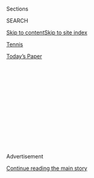 <div id="app">

<div>

<div>

<div>

<div class="NYTAppHideMasthead css-1q2w90k e1suatyy0">

<div class="section css-ui9rw0 e1suatyy2">

<div class="css-eph4ug er09x8g0">

<div class="css-6n7j50">

</div>

<span class="css-1dv1kvn">Sections</span>

<div class="css-10488qs">

<span class="css-1dv1kvn">SEARCH</span>

</div>

[Skip to content](#site-content)[Skip to site
index](#site-index)

</div>

<div id="masthead-section-label" class="css-1wr3we4 eaxe0e00">

[Tennis](https://www.nytimes3xbfgragh.onion/section/sports/tennis)

</div>

<div class="css-10698na e1huz5gh0">

</div>

</div>

<div id="masthead-bar-one" class="section hasLinks css-15hmgas e1csuq9d3">

<div class="css-uqyvli e1csuq9d0">

</div>

<div class="css-1uqjmks e1csuq9d1">

</div>

<div class="css-9e9ivx">

[](https://myaccount.nytimes3xbfgragh.onion/auth/login?response_type=cookie&client_id=vi)

</div>

<div class="css-1bvtpon e1csuq9d2">

[Today’s
Paper](https://www.nytimes3xbfgragh.onion/section/todayspaper)

</div>

</div>

</div>

</div>

<div data-aria-hidden="false">

<div id="site-content" data-role="main">

<div>

<div class="css-1aor85t" style="opacity:0.000000001;z-index:-1;visibility:hidden">

<div class="css-1hqnpie">

<div class="css-epjblv">

<span class="css-17xtcya">[Tennis](/section/sports/tennis)</span><span class="css-x15j1o">|</span><span class="css-fwqvlz">Automated
Line Calls Will Replace Human Judges at U.S.
Open</span>

</div>

<div class="css-k008qs">

<div class="css-1iwv8en">

<span class="css-18z7m18"></span>

<div>

</div>

</div>

<span class="css-1n6z4y">https://nyti.ms/33jnfNJ</span>

<div class="css-1705lsu">

<div class="css-4xjgmj">

<div class="css-4skfbu" data-role="toolbar" data-aria-label="Social Media Share buttons, Save button, and Comments Panel with current comment count" data-testid="share-tools">

  - 
  - 
  - 
  - 
    
    <div class="css-6n7j50">
    
    </div>

  - 

</div>

</div>

</div>

</div>

</div>

</div>

<div id="NYT_TOP_BANNER_REGION" class="css-13pd83m">

</div>

<div id="top-wrapper" class="css-1sy8kpn">

<div id="top-slug" class="css-l9onyx">

Advertisement

</div>

[Continue reading the main
story](#after-top)

<div class="ad top-wrapper" style="text-align:center;height:100%;display:block;min-height:250px">

<div id="top" class="place-ad" data-position="top" data-size-key="top">

</div>

</div>

<div id="after-top">

</div>

</div>

<div>

<div id="sponsor-wrapper" class="css-1hyfx7x">

<div id="sponsor-slug" class="css-19vbshk">

Supported by

</div>

[Continue reading the main
story](#after-sponsor)

<div id="sponsor" class="ad sponsor-wrapper" style="text-align:center;height:100%;display:block">

</div>

<div id="after-sponsor">

</div>

</div>

<div class="css-186x18t">

On Tennis

</div>

<div class="css-1vkm6nb ehdk2mb0">

# Automated Line Calls Will Replace Human Judges at U.S. Open

</div>

On all but the two biggest show courts, line calls will be made by
Hawk-Eye Live to reduce the number of people on site during the
pandemic.

<div class="css-79elbk" data-testid="photoviewer-wrapper">

<div class="css-z3e15g" data-testid="photoviewer-wrapper-hidden">

</div>

<div class="css-1a48zt4 ehw59r15" data-testid="photoviewer-children">

![<span class="css-16f3y1r e13ogyst0" data-aria-hidden="true">With
Hawk-Eye Live, the electronic system makes all the calls, even if there
are some familiar touches like the recorded voices that shout “out,”
“fault” or “foot
fault.”</span><span class="css-cnj6d5 e1z0qqy90" itemprop="copyrightHolder"><span class="css-1ly73wi e1tej78p0">Credit...</span><span><span>Karsten
Moran for The New York
Times</span></span></span>](https://static01.graylady3jvrrxbe.onion/images/2020/08/03/sports/03tennis-hawkeye/merlin_126623084_4be80037-6147-4b2e-9e5b-e9a730a701cf-articleLarge.jpg?quality=75&auto=webp&disable=upscale)

</div>

</div>

<div class="css-18e8msd">

<div class="css-vp77d3 epjyd6m0">

<div class="css-hus3qt ey68jwv0" data-aria-hidden="true">

[![Christopher
Clarey](https://static01.graylady3jvrrxbe.onion/images/2018/09/10/multimedia/author-christopher-clarey/author-christopher-clarey-thumbLarge.png
"Christopher Clarey")](https://www.nytimes3xbfgragh.onion/by/christopher-clarey)

</div>

<div class="css-1baulvz">

By [<span class="css-1baulvz last-byline" itemprop="name">Christopher
Clarey</span>](https://www.nytimes3xbfgragh.onion/by/christopher-clarey)

</div>

</div>

  - Aug. 3,
    2020

  - 
    
    <div class="css-4xjgmj">
    
    <div class="css-d8bdto" data-role="toolbar" data-aria-label="Social Media Share buttons, Save button, and Comments Panel with current comment count" data-testid="share-tools">
    
      - 
      - 
      - 
      - 
        
        <div class="css-6n7j50">
        
        </div>
    
      - 
    
    </div>
    
    </div>

</div>

</div>

<div class="section meteredContent css-1r7ky0e" name="articleBody" itemprop="articleBody">

<div class="css-1fanzo5 StoryBodyCompanionColumn">

<div class="css-53u6y8">

Three weeks of World TeamTennis at the Greenbrier resort in West
Virginia had come down to a single point on Sunday.

In the last match of the final, the New York Empire and the Chicago
Smash had a simultaneous championship point at 6-6 in the decisive
women’s doubles tiebreaker.

Sloane Stephens of the Smash hit her first serve in play. Coco
Vandeweghe of the Empire took a bold forehand cut and her return flew
well out of Stephens’s reach, landing deep near the baseline.

There was no call by a line judge, because there were no line judges on
the court.

Instead, the critical call was made electronically, and though Stephens
and the Smash asked to see a replay of the virtual ball mark, it only
confirmed the judgment of the machine.

</div>

</div>

<div class="css-1fanzo5 StoryBodyCompanionColumn">

<div class="css-53u6y8">

The replay showed [Vandeweghe’s shot had landed on the back half of the
baseline.](https://twitter.com/WorldTeamTennis/status/1290004012100714497)
The Empire had a 21-20 victory and the celebration — no model of social
distancing with group hugs galore — could begin in earnest.

[World
TeamTennis](https://www.nytimes3xbfgragh.onion/2020/07/11/sports/tennis/Bryan-brothers.html)
was using [Hawk-Eye
Live](https://www.nytimes3xbfgragh.onion/2018/03/01/sports/tennis/hawkeye-live-line-calling.html?searchResultPosition=1),
an automated system that not only eliminates line judges but also
eliminates the now-familiar challenge setup in which players can ask for
human calls to be reviewed by an electronic system.

With Hawk-Eye Live, the electronic system makes all the calls, even if
there are some familiar touches like the recorded voices that shout
“out,” “fault” or “foot fault.”

When a line call is particularly close, the system automatically uses a
recorded voice that projects more urgency. As in GPS systems, different
voices (and languages) can be used and during World TeamTennis, both
male voices and female voices were used during matches.

“For us, actually having a human voice still call ‘out’ rather than
using a beep or some other sound was an important part of making sure
the feel of the sport didn’t change,” said James Japhet, the managing
director of Hawk-Eye North America.

</div>

</div>

<div class="css-1fanzo5 StoryBodyCompanionColumn">

<div class="css-53u6y8">

But there is no doubt that Hawk-Eye Live represents major change and
later this month it is set to make its Grand Slam tournament debut. The
United States Tennis Association plans to deploy it on all but its two
biggest show courts at [the United States
Open](https://www.nytimes3xbfgragh.onion/2020/06/15/sports/tennis/us-open.html),
scheduled [for
Aug. 31-Sept. 13](https://www.nytimes3xbfgragh.onion/2020/06/16/sports/us-open-tennis-cuomo.html).
The U.S. Open was the first Grand Slam event to use electronic line
calling for its challenge system in 2006. In 2018, it became the first
Grand Slam event to make that available on all its courts. Now comes the
next phase as Hawk-Eye goes from serving as quality control and a
broadcast tool to being the first and final word.

The system also will be used at the Western & Southern Open, the
combined WTA and ATP event transplanted from the Cincinnati suburbs that
is scheduled for the week before the U.S. Open at the U.S.T.A. Billie
Jean King National Tennis Center in Queens.

“I’m happy to see the U.S. Open using Hawk-Eye Live,” said Carlos Silva,
chief executive of World TeamTennis. “Is the system perfect? Probably
not. Is it close to perfect? Yes. Is it more perfect than humans? 100
percent yes.”

It also has the potential to put quite a few human line judges out of
work, which is partly why the sport as a whole has been slow to adopt
Hawk-Eye Live. There is also concern that it could make it more
difficult to develop quality chair umpires because line judging is the
typical pathway to the chair.

“I imagine I’m off a few Christmas card lists,” Japhet said. “We’re not
in the business of trying to remove people from the sport. It just
happens to have been a byproduct of this particular advancement of the
technology. So I think there certainly have been questions asked on our
side and the sport’s side as to whether this is the right thing to do.”

</div>

</div>

<div class="css-79elbk" data-testid="photoviewer-wrapper">

<div class="css-z3e15g" data-testid="photoviewer-wrapper-hidden">

</div>

<div class="css-1a48zt4 ehw59r15" data-testid="photoviewer-children">

![<span class="css-16f3y1r e13ogyst0" data-aria-hidden="true">The
pandemic is driving the U.S. Open’s decision to use Hawk-Eye Live, which
can drastically reduce the number of line judges on
site.</span><span class="css-cnj6d5 e1z0qqy90" itemprop="copyrightHolder"><span class="css-1ly73wi e1tej78p0">Credit...</span><span>Uli
Seit for The New York
Times</span></span>](https://static01.graylady3jvrrxbe.onion/images/2020/08/03/sports/03tennis-hawkeye02/merlin_38446243_01b0f324-d6fd-4593-8a99-d1962b82264a-articleLarge.jpg?quality=75&auto=webp&disable=upscale)

</div>

</div>

<div class="css-1fanzo5 StoryBodyCompanionColumn">

<div class="css-53u6y8">

World TeamTennis chose to forgo line judges and use Hawk-Eye Live for
the last three years. The men’s tour has done the same since 2017 at its
Next Gen ATP Finals, an experimental event for the best players under
the age of 22. But what is driving the U.S. Open’s decision above all is
the coronavirus pandemic and the need to maintain safety and social
distancing.

</div>

</div>

<div class="css-1fanzo5 StoryBodyCompanionColumn">

<div class="css-53u6y8">

“Every functional area of the tournament has been asked to limit the
number of people who physically need to be on-site,” said Stacey
Allaster, the U.S. Open tournament director.

That includes officials, and by using Hawk-Eye Live on 15 of the 17
match courts, the U.S. Open can drastically reduce the number of line
judges on site: from approximately 350 to well under 100. Only Arthur
Ashe Stadium and Louis Armstrong Stadium will still feature full,
officiating crews of nine line judges who work rotating one-hour shifts.
The other courts will have only a chair umpire, who will call the score
after Hawk-Eye Live makes the call and who will focus more on monitoring
player behavior and the pace of play. The umpires will not be allowed to
overrule the machines on line calls, only taking over if the system
breaks down during a point and fails to make a call. If the audio system
were to fail, a light attached to the umpire’s chair would still
indicate when Hawk-Eye has determined a shot is out.

The system is not entirely glitch-free. During this World TeamTennis
season, Jessica Pegula of the Orlando Storm and Bernarda Pera of the
Washington Kastles were playing a tiebreaker in a women’s singles match.
With Pera leading 2-1, she hit a ball that was not called out but that
Pegula and her teammates were convinced had landed wide.

They asked to see a replay, and it suspiciously said the ball had landed
well within the court.

“We were like, this obviously isn’t right,” Pegula said. “Hawk-Eye
clearly messed up. If you saw the ball land, that’s not where the mark
was at all. We switched sides and were arguing with them and the umpire
got a call from whoever works the Hawk-Eye and said, ‘Actually you are
correct, Hawk-Eye was wrong. The ball was out.’”

She continued: “If we wouldn’t have fought about it, it probably
wouldn’t have happened because the umpire just goes with what Hawk-Eye
says. So there have been some discrepancies here.”

Japhet said Hawk-Eye officials monitoring the system also have access to
a broadcast feed as an additional tool for such rare occasions. But he
said the automated system had been tested and shown to be accurate
within two millimeters.

Donald Young, a veteran American who first played in World TeamTennis in
2016, remains a convert.

“Obviously with the Covid situation, it’s particularly useful, but apart
from that, it’s just great,” he said. “The ball is coming fast, so you
can see it sometimes faster with Hawk-Eye than with a lot of eyes.
Sometimes it can be a little off. A couple calls have been inside the
box, and the guys had to correct it, but it’s definitely gotten a lot
better over the years for sure. I think it’s more accurate now than
ever.”

</div>

</div>

<div class="css-1fanzo5 StoryBodyCompanionColumn">

<div class="css-53u6y8">

The ATP Tour, which until now had only authorized the use of Hawk-Eye
Live at the Next-Gen Finals, has temporarily approved the system’s use
at all ATP events because of the pandemic. The women’s tour has for now
only approved its use at the Western & Southern Open, which will be the
first WTA event to use the system.

Japhet said he expects a significant increase in Hawk-Eye Live use over
the next two years in part because of the pandemic and the system’s
precision but also because of economics. Though operating the system is
expensive with its 18 cameras, six of them used by a review official to
monitor foot faults, it is also costly to house, feed, transport and pay
daily wages to hundreds of line judges.

“I think the numbers do stack up for tournaments,” Japhet said. “They
have a net savings in using it.”<span class="css-8l6xbc evw5hdy0">
</span><span class="css-8l6xbc evw5hdy0"> </span>

Technology is ever more pervasive in professional sports. But Pegula, a
26-year-old American, hopes line judges do not go the way of net-cord
judges, who were gradually replaced by sensors mounted on the net in the
1990s.

“It’s a fun part of our sport, and obviously adding the challenges in to
kind of question them makes it exciting and more entertaining for fans,”
she said. “I don’t know if I would want to eliminate linesmen forever.
It’s part of tennis, part of its culture. It’s more interactive that
way.”

But Silva believes more technology and less human error are inevitable.

“I think that ship sailed a long time ago in the world we live in,” he
said. “We’re all living on iPods and iPhones and asking Google to be our
memories. I think it’s long overdue to have the lines get called
automatically, and I think there are a bunch of new technologies around,
not just the cameras and sensors doing it now. You might even see active
paint and things like that for the lines, which might make it even more
accurate than what we have now.”

</div>

</div>

<div>

</div>

</div>

<div>

</div>

<div>

</div>

<div>

</div>

<div>

<div id="bottom-wrapper" class="css-1ede5it">

<div id="bottom-slug" class="css-l9onyx">

Advertisement

</div>

[Continue reading the main
story](#after-bottom)

<div id="bottom" class="ad bottom-wrapper" style="text-align:center;height:100%;display:block;min-height:90px">

</div>

<div id="after-bottom">

</div>

</div>

</div>

</div>

</div>

## Site Index

<div>

</div>

## Site Information Navigation

  - [© <span>2020</span> <span>The New York Times
    Company</span>](https://help.nytimes3xbfgragh.onion/hc/en-us/articles/115014792127-Copyright-notice)

<!-- end list -->

  - [NYTCo](https://www.nytco.com/)
  - [Contact
    Us](https://help.nytimes3xbfgragh.onion/hc/en-us/articles/115015385887-Contact-Us)
  - [Work with us](https://www.nytco.com/careers/)
  - [Advertise](https://nytmediakit.com/)
  - [T Brand Studio](http://www.tbrandstudio.com/)
  - [Your Ad
    Choices](https://www.nytimes3xbfgragh.onion/privacy/cookie-policy#how-do-i-manage-trackers)
  - [Privacy](https://www.nytimes3xbfgragh.onion/privacy)
  - [Terms of
    Service](https://help.nytimes3xbfgragh.onion/hc/en-us/articles/115014893428-Terms-of-service)
  - [Terms of
    Sale](https://help.nytimes3xbfgragh.onion/hc/en-us/articles/115014893968-Terms-of-sale)
  - [Site
    Map](https://spiderbites.nytimes3xbfgragh.onion)
  - [Help](https://help.nytimes3xbfgragh.onion/hc/en-us)
  - [Subscriptions](https://www.nytimes3xbfgragh.onion/subscription?campaignId=37WXW)

</div>

</div>

</div>

</div>
